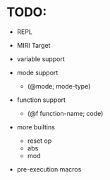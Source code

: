 # TODO:

- REPL
- MIRI Target

- variable support

- mode support
    - (@mode; mode-type)

- function support
    - (@f function-name; code)

- more builtins
    - reset op
    - abs
    - mod

- pre-execution macros
